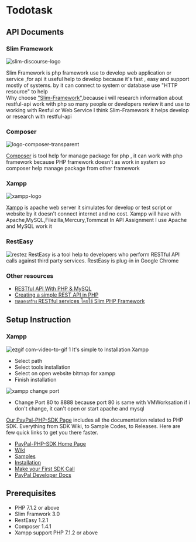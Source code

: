 # Todotask

## API Documents

### Slim Framework
![slim-discourse-logo](https://cloud.githubusercontent.com/assets/11935635/26027803/e22cf118-383e-11e7-95d6-fca147786f84.png)

Slim Framework is php framework use to develop web application or service ,for api it useful help to develop because it's fast , easy and support mostly of systems. by it can connect to system
or database use "HTTP resource" to help  
Why choose ["Slim-Framework"](https://www.slimframework.com/),because i will research information about restful-api work with php so many people or developers review it and
use to working with Resful or Web Service  I think Slim-Framework it helps develop or research with restful-api      



### Composer
![logo-composer-transparent](https://cloud.githubusercontent.com/assets/11935635/26027945/50b43aa4-3841-11e7-9081-1a6832754459.png)

[Composer](https://getcomposer.org/) is tool help for manage package for php , it can work with php framework because PHP framework doesn't as work in system so composer help manage package from other framework  


### Xampp
![xampp-logo](https://cloud.githubusercontent.com/assets/11935635/26028016/646b76e2-3842-11e7-85ef-2e9256385758.png)

[Xampp](https://www.apachefriends.org/index.html) is apache web server it simulates for develop or test script or website by it doesn't connect internet and no cost. Xampp will have with Apache,MySQL,Filezilla,Mercury,Tommcat
In API Assignment I use Apache and MySQL work it

### RestEasy
![restez](https://cloud.githubusercontent.com/assets/11935635/26028118/1841d390-3844-11e7-97ad-842567da17f1.PNG)
RestEasy is a tool help to developers who perform RESTful API calls against third party services. RestEasy is plug-in in Google Chrome

### Other resources
* [RESTful API With PHP & MySQL](https://youtu.be/DHUxnUX7Y2Y)
* [Creating a simple REST API in PHP](https://www.leaseweb.com/labs/2015/10/creating-a-simple-rest-api-in-php/)
* [ทดลองสร้าง RESTful services โดยใช้ Slim PHP Framework](http://www.siamhttp.com/site/article/create-restful-services-using-slim-php.html)


## Setup Instruction

### Xampp

![ezgif com-video-to-gif 1](https://cloud.githubusercontent.com/assets/11935635/26028623/a77b88c6-384e-11e7-8e54-51a32134bdb1.gif)
It's simple to Installation Xampp
  * Select path
  * Select tools installation
  * Select on open website bitmap for xampp
  * Finish installation

![xampp change port](https://cloud.githubusercontent.com/assets/11935635/26028650/4ff93f0c-384f-11e7-90b6-b3f11cb3c100.PNG)
  * Change Port 80 to 8888 because port 80 is same with VMWorksation if i don't change, it can't open or start apache and mysql

[Our PayPal-PHP-SDK Page](http://paypal.github.io/PayPal-PHP-SDK/) includes all the documentation related to PHP SDK. Everything from SDK Wiki, to Sample Codes, to Releases. Here are few quick links to get you there faster.

* [PayPal-PHP-SDK Home Page](https://paypal.github.io/PayPal-PHP-SDK/)
* [Wiki](https://github.com/paypal/PayPal-PHP-SDK/wiki)
* [Samples](https://paypal.github.io/PayPal-PHP-SDK/sample/)
* [Installation](https://github.com/paypal/PayPal-PHP-SDK/wiki/Installation)
* [Make your First SDK Call](https://github.com/paypal/PayPal-PHP-SDK/wiki/Making-First-Call)
* [PayPal Developer Docs](https://developer.paypal.com/docs/)

## Prerequisites

   - PHP 7.1.2 or above
   - Slim Framwork 3.0
   - RestEasy 1.2.1
   - Composer 1.4.1
   - Xampp support PHP 7.1.2 or above
